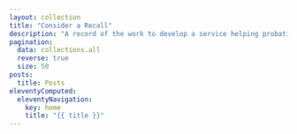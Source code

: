 ```yaml
---
layout: collection
title: "Consider a Recall"
description: "A record of the work to develop a service helping probation making decisions around recall"
pagination:
  data: collections.all
  reverse: true
  size: 50
posts:
  title: Posts
eleventyComputed:
  eleventyNavigation:
    key: home
    title: "{{ title }}"
---
```

